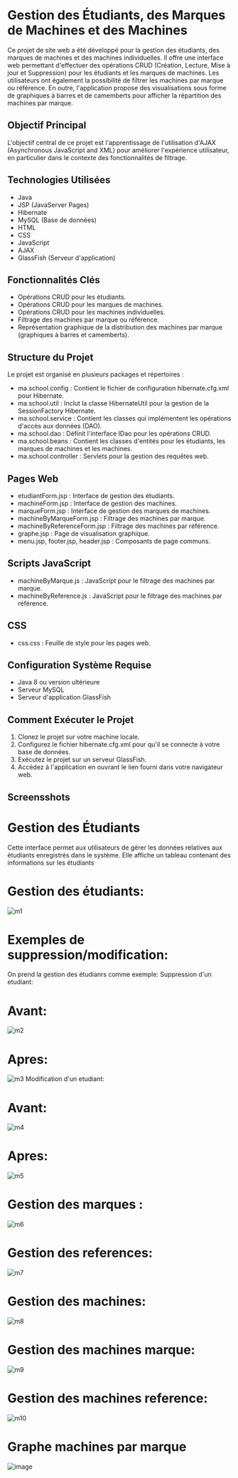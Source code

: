 # Gestion des Étudiants, des Marques de Machines et des Machines

Ce projet de site web a été développé pour la gestion des étudiants, des marques de machines et des machines individuelles. Il offre une interface web permettant d'effectuer des opérations CRUD (Création, Lecture, Mise à jour et Suppression) pour les étudiants et les marques de machines. Les utilisateurs ont également la possibilité de filtrer les machines par marque ou référence. En outre, l'application propose des visualisations sous forme de graphiques à barres et de camemberts pour afficher la répartition des machines par marque.

## Objectif Principal

L'objectif central de ce projet est l'apprentissage de l'utilisation d'AJAX (Asynchronous JavaScript and XML) pour améliorer l'expérience utilisateur, en particulier dans le contexte des fonctionnalités de filtrage.

## Technologies Utilisées

- Java
- JSP (JavaServer Pages)
- Hibernate
- MySQL (Base de données)
- HTML
- CSS
- JavaScript
- AJAX
- GlassFish (Serveur d'application)

## Fonctionnalités Clés

- Opérations CRUD pour les étudiants.
- Opérations CRUD pour les marques de machines.
- Opérations CRUD pour les machines individuelles.
- Filtrage des machines par marque ou référence.
- Représentation graphique de la distribution des machines par marque (graphiques à barres et camemberts).

## Structure du Projet

Le projet est organisé en plusieurs packages et répertoires :

- ma.school.config : Contient le fichier de configuration hibernate.cfg.xml pour Hibernate.
- ma.school.util : Inclut la classe HibernateUtil pour la gestion de la SessionFactory Hibernate.
- ma.school.service : Contient les classes qui implémentent les opérations d'accès aux données (DAO).
- ma.school.dao : Définit l'interface IDao pour les opérations CRUD.
- ma.school.beans : Contient les classes d'entités pour les étudiants, les marques de machines et les machines.
- ma.school.controller : Servlets pour la gestion des requêtes web.

## Pages Web

- etudiantForm.jsp : Interface de gestion des étudiants.
- machineForm.jsp : Interface de gestion des machines.
- marqueForm.jsp : Interface de gestion des marques de machines.
- machineByMarqueForm.jsp : Filtrage des machines par marque.
- machineByReferenceForm.jsp : Filtrage des machines par référence.
- graphe.jsp : Page de visualisation graphique.
- menu.jsp, footer.jsp, header.jsp : Composants de page communs.

## Scripts JavaScript

- machineByMarque.js : JavaScript pour le filtrage des machines par marque.
- machineByReference.js : JavaScript pour le filtrage des machines par référence.

## CSS

- css.css : Feuille de style pour les pages web.

## Configuration Système Requise

- Java 8 ou version ultérieure
- Serveur MySQL
- Serveur d'application GlassFish

## Comment Exécuter le Projet

1. Clonez le projet sur votre machine locale.
2. Configurez le fichier hibernate.cfg.xml pour qu'il se connecte à votre base de données.
3. Exécutez le projet sur un serveur GlassFish.
4. Accédez à l'application en ouvrant le lien fourni dans votre navigateur web.

## Screensshots
# Gestion des Étudiants
Cette interface permet aux utilisateurs de gérer les données relatives aux étudiants enregistrés dans le système.
Elle affiche un tableau contenant des informations sur les étudiants
# Gestion des étudiants:
![m1](https://github.com/salmachtioui/TpAjax/assets/147477621/136d43f3-6042-45a3-91cc-e8119fd2e6b8)
# Exemples de suppression/modification:
On prend la gestion des étudianrs comme exemple:
Suppression  d'un etudiant:
# Avant:
![m2](https://github.com/salmachtioui/TpAjax/assets/147477621/b8a7fc31-a127-4e46-9e6a-4169cc3f63a9)
# Apres:
![m3](https://github.com/salmachtioui/TpAjax/assets/147477621/11c96053-7db4-46b2-b54b-cb63a80547b9)
Modification  d'un etudiant:
# Avant:
![m4](https://github.com/salmachtioui/TpAjax/assets/147477621/dcdc8cfe-7319-49ba-9f05-eedd8da8f0a9)
# Apres:
![m5](https://github.com/salmachtioui/TpAjax/assets/147477621/c0129e9e-4fb2-42d9-9444-8578f4086e5d)
# Gestion des marques :
![m6](https://github.com/salmachtioui/TpAjax/assets/147477621/676ba97b-2f8c-45ac-b0e1-7f2ef9711055)
# Gestion des references:
![m7](https://github.com/salmachtioui/TpAjax/assets/147477621/d9868e50-ce82-4cf4-bf94-d754ef0b18b6)
# Gestion des machines:
![m8](https://github.com/salmachtioui/TpAjax/assets/147477621/c655857c-199d-45e9-8243-2c0f2f64dcab)
# Gestion des machines marque:
![m9](https://github.com/salmachtioui/TpAjax/assets/147477621/c07f74c0-c1d8-477c-93d6-d83659beda1c)
# Gestion des machines reference:
![m10](https://github.com/salmachtioui/TpAjax/assets/147477621/a455a7fe-0160-47df-9fc3-d7755828fc73)
# Graphe machines par marque
![image](https://github.com/salmachtioui/TpAjax/assets/147477621/cc43cc03-259a-4849-8d0a-282ed23bbdfa)

